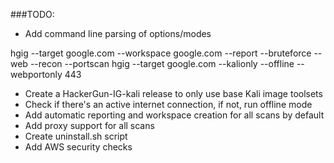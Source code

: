 ###TODO:

* Add command line parsing of options/modes

hgig --target google.com --workspace google.com --report --bruteforce --web --recon --portscan
hgig --target google.com --kalionly --offline --webportonly 443

* Create a HackerGun-IG-kali release to only use base Kali image toolsets
* Check if there's an active internet connection, if not, run offline mode
* Add automatic reporting and workspace creation for all scans by default
* Add proxy support for all scans
* Create uninstall.sh script
* Add AWS security checks
